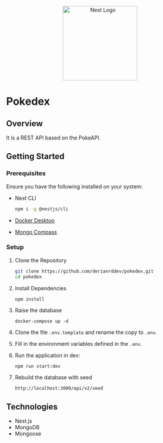 <p align="center">
  <a href="http://nestjs.com/" target="blank"><img src="https://nestjs.com/img/logo-small.svg" width="200" alt="Nest Logo" /></a>
</p>

# Pokedex

## Overview

It is a REST API based on the PokeAPI.

## Getting Started

### Prerequisites

Ensure you have the following installed on your system:

- Nest CLI 

  ```bash 
  npm i -g @nestjs/cli 
  ```

- [Docker Desktop](https://www.docker.com/get-started/)
- [Mongo Compass](https://www.mongodb.com/try/download/compass)

### Setup

1. Clone the Repository

   ```bash
   git clone https://github.com/derianrddev/pokedex.git
   cd pokedex
   ```

2. Install Dependencies

   ```bash
   npm install
   ```

3. Raise the database
   ```
   docker-compose up -d
   ```

4. Clone the file ```.env.template``` and rename the copy to ```.env```.

5. Fill in the environment variables defined in the ```.env```.

6. Run the application in dev:
   ```
   npm run start:dev
   ```

7. Rebuild the database with seed
   ```
   http://localhost:3000/api/v2/seed
   ```

## Technologies

- Nest.js
- MongoDB
- Mongoose